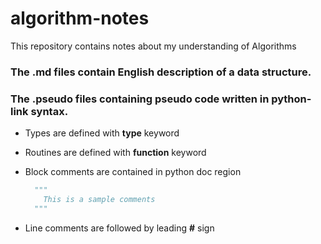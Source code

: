 # algorithm-notes

This repository contains notes about my understanding of Algorithms

### The .md files contain English description of a data structure.

### The .pseudo files containing pseudo code written in python-link syntax.
 * Types are defined with **type** keyword
 * Routines are defined with **function** keyword
 * Block comments are contained in python doc region 
    ```python
      """
        This is a sample comments
      """
    ``` 
      
      
  * Line comments are followed by leading **#** sign
  



